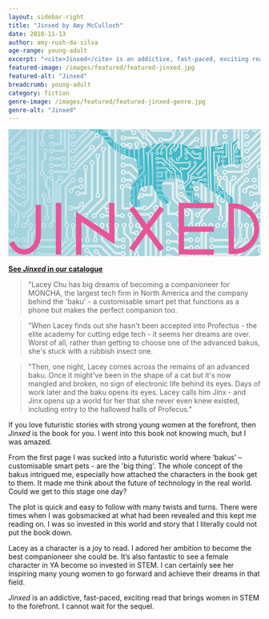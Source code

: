 ```yaml
---
layout: sidebar-right
title: "Jinxed by Amy McCulloch"
date: 2018-11-13
author: amy-rush-da-silva
age-range: young-adult
excerpt: "<cite>Jinxed</cite> is an addictive, fast-paced, exciting read that brings women in STEM to the forefront."
featured-image: /images/featured/featured-jinxed.jpg
featured-alt: "Jinxed"
breadcrumb: young-adult
category: fiction
genre-image: /images/featured/featured-jinxed-genre.jpg
genre-alt: "Jinxed"
---
```


![Jinxed](/images/featured/featured-jinxed.jpg)

**[See <cite>Jinxed</cite> in our catalogue](https://suffolk.spydus.co.uk/cgi-bin/spydus.exe/ENQ/OPAC/BIBENQ?BRN=2409354)**

> "Lacey Chu has big dreams of becoming a companioneer for MONCHA, the largest tech firm in North America and the company behind the 'baku' - a customisable smart pet that functions as a phone but makes the perfect companion too.

> "When Lacey finds out she hasn't been accepted into Profectus - the elite academy for cutting edge tech - it seems her dreams are over. Worst of all, rather than getting to choose one of the advanced bakus, she's stuck with a rubbish insect one.

> "Then, one night, Lacey comes across the remains of an advanced baku. Once it might've been in the shape of a cat but it's now mangled and broken, no sign of electronic life behind its eyes. Days of work later and the baku opens its eyes. Lacey calls him Jinx - and Jinx opens up a world for her that she never even knew existed, including entry to the hallowed halls of Profecus."

If you love futuristic stories with strong young women at the forefront, then <cite>Jinxed</cite> is the book for you. I went into this book not knowing much, but I was amazed.

From the first page I was sucked into a futuristic world where ‘bakus’ – customisable smart pets - are the 'big thing'. The whole concept of the bakus intrigued me, especially how attached the characters in the book get to them. It made me think about the future of technology in the real world. Could we get to this stage one day?

The plot is quick and easy to follow with many twists and turns. There were times when I was gobsmacked at what had been revealed and this kept me reading on. I was so invested in this world and story that I literally could not put the book down.

Lacey as a character is a joy to read. I adored her ambition to become the best companioneer she could be. It’s also fantastic to see a female character in YA become so invested in STEM. I can certainly see her inspiring many young women to go forward and achieve their dreams in that field.

<cite>Jinxed</cite> is an addictive, fast-paced, exciting read that brings women in STEM to the forefront. I cannot wait for the sequel.

